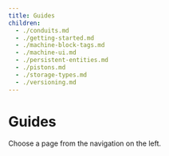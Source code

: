 ```yaml
---
title: Guides
children:
  - ./conduits.md
  - ./getting-started.md
  - ./machine-block-tags.md
  - ./machine-ui.md
  - ./persistent-entities.md
  - ./pistons.md
  - ./storage-types.md
  - ./versioning.md
---
```


# Guides

Choose a page from the navigation on the left.
